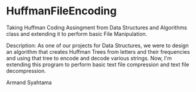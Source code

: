 # HuffmanFileEncoding

Taking Huffman Coding Assingment from Data Structures and Algorithms class and extending it to perform basic File Manipulation.

Description: As one of our projects for Data Structures, we were to design an algorithm that creates Huffman Trees from letters and their frequencies and using that tree to encode and decode various strings. Now, I'm extending this program to perform basic text file compression and text file decompression.

Armand Syahtama
